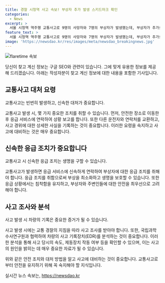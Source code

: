 ```yaml
---
title: 경찰 시청역 사고 속보! 부상자 추가 발생 스키드마크 확인
categories:
  - News
excerpt: >
  서울 시청역 역주행 교통사고로 9명의 사망자와 7명의 부상자가 발생했는데, 부상자가 추가로 확인돼 총 16명으로 늘었다. 사망자의 6명은 사고 현장에서 숨지고, 3명은 병원에서 사망 판정을 받았다. 가해 차량 운전자의 부인은 브레이크가 작동 안 했다고 진술했다. 경찰은 국과수의 차량 사고기록장치 분석을 단축할 예정이며, 정 과장은 사고지점과 정차지점의 스키드마크를 확인했다고 전했다.
feature_text: >
  서울 시청역 역주행 교통사고로 9명의 사망자와 7명의 부상자가 발생했는데, 부상자가 추가로 확인돼 총 16명으로 늘었다. 사망자의 6명은 사고 현장에서 숨지고, 3명은 병원에서 사망 판정을 받았다. 가해 차량 운전자의 부인은 브레이크가 작동 안 했다고 진술했다. 경찰은 국과수의 차량 사고기록장치 분석을 단축할 예정이며, 정 과장은 사고지점과 정차지점의 스키드마크를 확인했다고 전했다.
image: 'https://newsdao.kr/res/images/meta/newsdao_breakingnews.jpg'
---
```


<p><img src="https://newsdao.kr/res/images/meta/newsdao_breakingnews.jpg" alt="flaretime 속보" /></p>

<p>당신이 찾고 계신 정보는 구글 SEO와 관련이 있습니다. 그에 맞게 유용한 정보를 제공해 드리겠습니다. 아래는 작성자분이 찾고 계신 정보에 대한 내용을 포함한 기사입니다.</p>

<h2 data-ke-size="size26">교통사고 대처 요령</h2>

<p data-ke-size="size16">교통사고는 빈번히 발생하고, 신속한 대처가 중요합니다.</p>

<p>교통사고 발생 시, 몇 가지 중요한 조치를 취할 수 있습니다. 먼저, 안전한 장소로 이동한 후 응급 서비스에 연락하여 상황 보고를 합니다. 또한 다른 운전자와 연락처를 교환하고, 사고 경위에 대한 상세한 사실을 기록하는 것이 중요합니다. 이러한 요령을 숙지하고 사고에 대비하는 것은 매우 중요합니다.</p>

<h2 data-ke-size="size26">신속한 응급 조치가 중요합니다</h2>

<p data-ke-size="size16">교통사고 시 신속한 응급 조치는 생명을 구할 수 있습니다.</p>

<p>교통사고가 발생하면 응급 서비스에 신속하게 연락하여 부상자에 대한 응급 조치를 취해야 합니다. 응급 조치를 취함으로써 부상을 최소화하고 생명을 보호할 수 있습니다. 또한 응급 상황에서는 침착함을 유지하고, 부상자와 주변인들에 대한 안전을 최우선으로 고려해야 합니다.</p>

<h2 data-ke-size="size26">사고 조사와 분석</h2>

<p data-ke-size="size16">사고 발생 시 차량의 기록은 중요한 증거가 될 수 있습니다.</p>

<p>사고 발생 시에는 교통 경찰의 지침을 따라 사고 조사를 받아야 합니다. 또한, 국립과학수사연구원과 협력하여 차량의 사고 기록장치(EDR)를 분석하는 것이 중요합니다. 이러한 분석을 통해 사고 당시의 속도, 제동장치 작동 여부 등을 확인할 수 있으며, 이는 사고의 원인을 밝히는 데 매우 중요한 자료가 될 수 있습니다.</p>

<p>위와 같은 안전 조치와 대처 방법을 알고 사고에 대비하는 것이 중요합니다. 교통사고로부터 안전을 유지하기 위해 꼭 숙지해야 할 지식입니다.</p>
실시간 뉴스 속보는, <a href="https://newsdao.kr" rel="dofollow">https://newsdao.kr</a>


